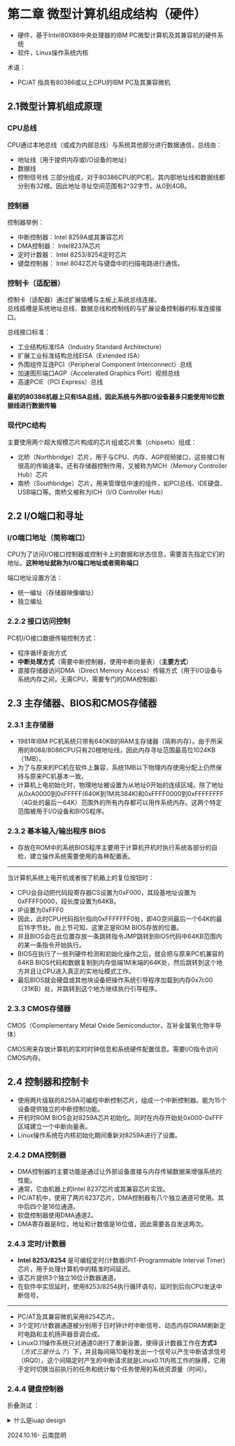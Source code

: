
# 第二章 微型计算机组成结构（硬件）

- 硬件，基于Intel80X86中央处理器的IBM PC微型计算机及其兼容机的硬件系统
- 软件，Linux操作系统内核  

术语：
- PC/AT 指具有80386或以上CPU的IBM PC及其兼容微机

## 2.1微型计算机组成原理

### CPU总线
CPU通过本地总线（或成为内部总线）与系统其他部分进行数据通信，总线由：
- 地址线（用于提供内存或I/O设备的地址）
- 数据线
- 控制信号线
三部分组成，对于80386CPU的PC机，其内部地址线和数据线都分别有32根。因此地址寻址空间范围有2^32字节，从0到4GB。 

### 控制器
控制器举例：  
- 中断控制器：Intel 8259A或其兼容芯片  
- DMA控制器： Intel8237A芯片  
- 定时计数器： Intel 8253/8254定时芯片  
- 键盘控制器： Intel 8042芯片与键盘中的扫描电路进行通信。

### 控制卡（适配器）
控制卡（适配器）通过扩展插槽与主板上系统总线连接。  
总线插槽是系统地址总线、数据总线和控制线的与扩展设备控制器的标准连接接口。  

总线接口标准：
- 工业结构标准ISA（Industry Standard Architecture）  
- 扩展工业标准结构总线EISA（Extended ISA）  
- 外围组件互连PCI（Peripheral Component Interconnect）总线  
- 加速图形端口AGP（Accelerated Graphics Port）视频总线  
- 高速PCIE（PCI Express）总线  

**最初的80386机器上只有ISA总线，因此系统与外部I/O设备最多只能使用16位数据线进行数据传输**

### 现代PC结构
主要使用两个超大规模芯片构成的芯片组或芯片集（chipsets）组成：
- 北桥（Northbridge）芯片，用于与CPU、内存、AGP视频接口，这些接口有很高的传输速率。还有存储器控制作用，又被称为MCH（Memory Controller Hub）芯片   
- 南桥（Southbridge）芯片，用来管理低中速的组件，如PCI总线、IDE硬盘、USB端口等。南桥又被称为ICH（I/O Controller Hub）

## 2.2 I/O端口和寻址

### I/O端口地址（简称端口）

CPU为了访问I/O接口控制器或控制卡上的数据和状态信息，需要首先指定它们的地址。**这种地址就称为I/O端口地址或者简称端口**

端口地址设置方法：  
- 统一编址（存储器映像编址）  
- 独立编址  

### 2.2.2 接口访问控制

PC机I/O接口数据传输控制方式：  
- 程序循环查询方式  
- **中断处理方式**（需要中断控制器，使用中断向量表）（**主要方式**）  
- 直接存储器访问DMA（Direct Memory Access）传输方式（用于I/O设备与系统内存之间，无需CPU，需要专门的DMA控制器）  

## 2.3 主存储器、BIOS和CMOS存储器

### 2.3.1 主存储器

- 1981年IBM PC机系统只带有640KB的RAM主存储器（简称内存）。由于所采用的8088/8086CPU只有20根地址线，因此内存寻址范围最高位1024KB（1MB）。  
- 为了与原来的PC机在软件上兼容，系统1MB以下物理内存使用分配上仍然保持与原来PC机基本一致。  
- 计算机上电初始化时，物理地址被设置为从地址0开始的连续区域。除了地址从0xA0000到0xFFFFF(640K到1M共384K)和0xFFFF0000到0xFFFFFFFF（4G处的最后一64K）范围外的所有内存都可以用作系统内存。这两个特定范围被用于I/O设备和BIOS程序。    

### 2.3.2 基本输入/输出程序 BIOS

- 存放在ROM中的系统BIOS程序主要用于计算机开机时执行系统各部分的自检，建立操作系统需要使用的各种配置表。  

-----

当计算机系统上电开机或者按了机箱上的复位按钮时：  

- CPU会自动把代码段寄存器CS设置为0xF000，其段基地址设置为0xFFFF0000，段长度设置为64KB。  
- IP设置为0xFFF0  
- 因此，此时CPU代码指针指向0xFFFFFFF0处，即4G空间最后一个64K的最后16字节处。由上节可知，这里正是ROM BIOS存放的位置。  
- 并且BIOS会在此位置存放一条跳转指令JMP跳转到BIOS代码中64KB范围内的某一条指令开始执行。  
- BIOS在执行了一些列硬件检测和初始化操作之后，就会把与原来PC机兼容的64KB BIOS代码和数据复制到内存低端1M末端的64K处，然后跳转到这个地方并且让CPU进入真正的实地址模式工作。  
- 最后BIOS就会硬盘或其他块设备把操作系统引导程序加载到内存0x7c00（31KB）处，并跳转到这个地方继续执行引导程序。

### 2.3.3 CMOS存储器

CMOS（Complementary Metal Oxide Semiconductor，互补金属氧化物半导体）  

CMOS用来存放计算机的实时时钟信息和系统硬件配置信息。需要I/O指令访问CMOS内存。  

## 2.4 控制器和控制卡

- 使用两片级联的8259A可编程中断控制芯片，组成一个中断控制器。能为15个设备提供独立的中断控制功能。  
- 开机时ROM BIOS会对8259A芯片初始化。同时在内存开始处0x000-0xFFF区域建立一个中断向量表。  
- Linux操作系统在内核初始化期间重新对8259A进行了设置。  

### 2.4.2 DMA控制器

- DMA控制器的主要功能是通过让外部设备直接与内存传输数据来增强系统的性能。  
- 通常，它由机器上的Intel 8237芯片或其兼容芯片实现。  
- PC/AT机中，使用了两片8237芯片，DMA控制器有八个独立通道可使用。其中后四个是16位通道。  
- 软盘控制器使用DMA通道2。   
- DMA寄存器是8位，地址和计数值是16位值，因此需要各自发送两次。

### 2.4.3 定时/计数器
- **Intel 8253/8254** 是可编程定时/计数器(PIT-Programmable Interval Timer)芯片，用于处理计算机中的精准时间延迟。  
- 该芯片提供3个独立16位计数器通道。  
- 在软件中实现延时，使用8253/8254执行循环语句，延时到后向CPU发送中断信号。  

---
- PC/AT及其兼容微机采用8254芯片。  
- 3个定时/计数器通道被分别用于日时钟计时中断信号、动态内存DRAM刷新定时电路和主机扬声器音调合成。  
- LinuxO.11操作系统只对通道0进行了重新设置，使得该计数器工作在**方式3**（*方式三是什么？*）下，并且每间隔10毫秒发出一个信号以产生中断请求信号（IRQ0）。这个间隔定时产生的中断请求就是Linux0.11内核工作的脉搏，它用于定时切换当前执行的任务和统计每个任务使用的系统资源量（时间）。  

### 2.4.4 键盘控制器

折叠测试 ：

<details>
  <summary>什么是iuap design</summary>
  iuap design 是用友网络FED团队开发的企业级应用前端集成解决方案。
</details>










2024.10.16-   云南昆明